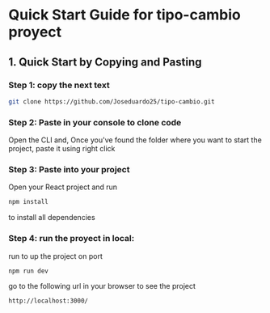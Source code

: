 ﻿#  Quick Start Guide for tipo-cambio proyect

## 1. Quick Start by Copying and Pasting

### Step 1: copy the next text
```bash
git clone https://github.com/Joseduardo25/tipo-cambio.git
```

### Step 2: Paste in your console to clone code
Open the CLI and, Once you've found the folder where you want to start the project, paste it using right click

### Step 3: Paste into your project

Open your React project and run 
```bash
npm install
```
to install all dependencies

### Step 4: run the proyect in local:

run to up the project on port
```bash
npm run dev
```
go to the following url in your browser to see the project
```bash
http://localhost:3000/
```
